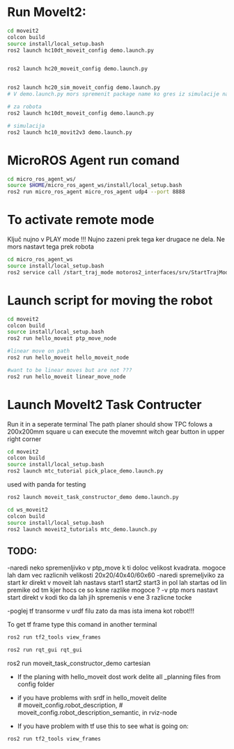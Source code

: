 # Run MoveIt2:
```bash
cd moveit2
colcon build
source install/local_setup.bash
ros2 launch hc10dt_moveit_config demo.launch.py 


ros2 launch hc20_moveit_config demo.launch.py


ros2 launch hc20_sim_moveit_config demo.launch.py
# V demo.launch.py mors spremenit package name ko gres iz simulacije na robota in obratno

# za robota
ros2 launch hc10dt_moveit_config demo.launch.py 

# simulacija
ros2 launch hc10_movit2v3 demo.launch.py

```
# MicroROS Agent run comand
```bash
cd micro_ros_agent_ws/
source $HOME/micro_ros_agent_ws/install/local_setup.bash
ros2 run micro_ros_agent micro_ros_agent udp4 --port 8888
```

# To activate remote mode
Ključ nujno v PLAY mode !!!
Nujno zazeni prek tega ker drugace ne dela. Ne mors nastavt tega prek robota
```bash
cd micro_ros_agent_ws
source install/local_setup.bash
ros2 service call /start_traj_mode motoros2_interfaces/srv/StartTrajMode 
```

# Launch script for moving the robot
```bash
cd moveit2
colcon build
source install/local_setup.bash
ros2 run hello_moveit ptp_move_node

#linear move on path
ros2 run hello_moveit hello_moveit_node

#want to be linear moves but are not ???
ros2 run hello_moveit linear_move_node
```

# Launch MoveIt2 Task Contructer
Run it in a seperate terminal
The path planer should show TPC folows a 200x200mm square
u can execute the movemnt witch gear button in upper right corner
```bash
cd moveit2
colcon build
source install/local_setup.bash
ros2 launch mtc_tutorial pick_place_demo.launch.py
```

used with panda for testing
```bash
ros2 launch moveit_task_constructor_demo demo.launch.py

cd ws_moveit2
colcon build
source install/local_setup.bash
ros2 launch moveit2_tutorials mtc_demo.launch.py
```


## TODO:
-naredi neko spremenljivko v ptp_move k ti doloc velikost kvadrata. mogoce lah dam vec razlicnih velikosti 20x20/40x40/60x60
-naredi spremeljviko za start kr direkt v moveit lah nastavs start1 start2 start3 in pol lah startas od lin premike od tm kjer hocs ce so ksne razlike mogoce ?
-v ptp mors nastavt start direkt v kodi tko da lah jih spremenis v ene 3 razlicne tocke

-poglej tf transorme v urdf filu zato da mas ista imena kot robot!!!


To get tf frame type this comand in another terminal
```bash
ros2 run tf2_tools view_frames
```

```bash
ros2 run rqt_gui rqt_gui
```

ros2 run moveit_task_constructor_demo cartesian












- If the planing with hello_moveit dost work delite all _planning files from config folder
- if you have problems with srdf in hello_moveit delite                
            # moveit_config.robot_description,
            # moveit_config.robot_description_semantic, in rviz-node

- If you have problem with tf use this to see what is going on: 
```bash
ros2 run tf2_tools view_frames
```
